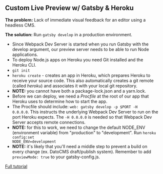## Custom Live Preview w/ Gatsby & Heroku

**The problem:** Lack of immediate visual feedback for an editor using a headless CMS.

**The solution:** Run <code>gatsby develop</code> in a production environment.

- Since Webpack Dev Server is started when you run Gatsby with the develop argument, our preview server needs to be able to run Node applications.
- To deploy Node.js apps on Heroku you need Git installed and the Heroku CLI.
- <code>git init</code>
- <code>heroku create</code> - creates an app in Heroku, which prepares Heroku to receive your source code. This also automatically creates a git remote (called _heroku_) and associates it with your local git repository.
- **NOTE:** you cannot have both a package-lock.json and a yarn.lock.
- Before we can deploy, we need a _Procfile_ at the root of our app that Heroku uses to determine how to start the app.
- The Procfile should include: <code>web: gatsby develop -p \$PORT -H 0.0.0.0</code>. This instructs the underlying Webpack Dev Server to run on the port Heroku expects. The <code>-H 0.0.0.0</code> is needed so that Webpack Dev Server accepts remote connections.
- **NOTE:** for this to work, we need to change the default NODE_ENV (environment variable) from "production" to "development". Run <code>heroku config:set NODE_ENV=development</code>
- **NOTE:** it's likely that you'll need a middle step to prevent a build on every change (ex. DatoCMS draft/publish system). Remember to add <code>previewMode: true</code> to your gatsby-config.js.

[Full tutorial](https://awesomereact.com/custom-gatsby-preview-with-heroku)
